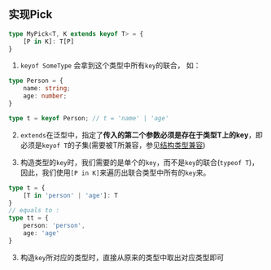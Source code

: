 ## 实现Pick

```typescript
type MyPick<T, K extends keyof T> = {
    [P in K]: T[P]
}

```

1. `keyof SomeType` 会拿到这个类型中所有`key`的联合， 如： 
```typescript
type Person = {
    name: string;
    age: number;
}

type t = keyof Person; // t = 'name' | 'age'

```

2. `extends`在泛型中，指定了**传入的第二个参数必须是存在于类型T上的key**，即必须是`keyof T`的子集(需要被T所兼容，参见[结构类型兼容](https://www.jianshu.com/p/1fe57daf908f))

3. 构造类型的`key`时，我们需要的是单个的`key`，而不是`key`的联合(`typeof T`)，因此，我们使用`[P in K]`来遍历出联合类型中所有的`key`来。
```typescript
type t = {
    [T in 'person' | 'age']: T
}
// equals to :
type tt = {
    person: 'person',
    age: 'age'
}
```

3. 构造`key`所对应的类型时，直接从原来的类型中取出对应类型即可
